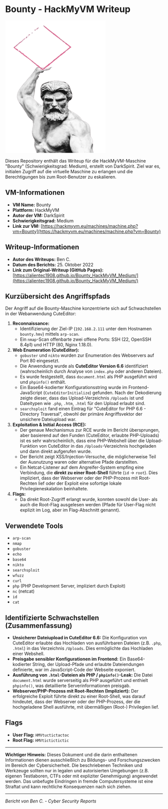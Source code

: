 # Bounty - HackMyVM Writeup

![Bounty VM Icon](Bounty.png)

Dieses Repository enthält das Writeup für die HackMyVM-Maschine "Bounty" (Schwierigkeitsgrad: Medium), erstellt von DarkSpirit. Ziel war es, initialen Zugriff auf die virtuelle Maschine zu erlangen und die Berechtigungen bis zum Root-Benutzer zu eskalieren.

## VM-Informationen

*   **VM Name:** Bounty
*   **Plattform:** HackMyVM
*   **Autor der VM:** DarkSpirit
*   **Schwierigkeitsgrad:** Medium
*   **Link zur VM:** [https://hackmyvm.eu/machines/machine.php?vm=Bounty](https://hackmyvm.eu/machines/machine.php?vm=Bounty)

## Writeup-Informationen

*   **Autor des Writeups:** Ben C.
*   **Datum des Berichts:** 25. Oktober 2022
*   **Link zum Original-Writeup (GitHub Pages):** [https://alientec1908.github.io/Bounty_HackMyVM_Medium/](https://alientec1908.github.io/Bounty_HackMyVM_Medium/)

## Kurzübersicht des Angriffspfads

Der Angriff auf die Bounty-Maschine konzentrierte sich auf Schwachstellen in der Webanwendung CuteEditor:

1.  **Reconnaissance:**
    *   Identifizierung der Ziel-IP (`192.168.2.111` unter dem Hostnamen `bounty.hmv`) mittels `arp-scan`.
    *   Ein `nmap`-Scan offenbarte zwei offene Ports: SSH (22, OpenSSH 8.4p1) und HTTP (80, Nginx 1.18.0).
2.  **Web Enumeration (CuteEditor):**
    *   `gobuster` und `nikto` wurden zur Enumeration des Webservers auf Port 80 eingesetzt.
    *   Die Anwendung wurde als **CuteEditor Version 6.6** identifiziert (wahrscheinlich durch Analyse von `index.php` oder anderen Dateien).
    *   Es wurde festgestellt, dass `document.html` als PHP ausgeführt wird und `phpinfo()` enthält.
    *   Ein Base64-kodierter Konfigurationsstring wurde im Frontend-JavaScript (`CuteEditorInitialize`) gefunden. Nach der Dekodierung zeigte dieser, dass das Upload-Verzeichnis `/Uploads` ist und Dateitypen wie `.php`, `.htm`, `.html` für den Upload erlaubt sind.
    *   `searchsploit` fand einen Eintrag für "CuteEditor for PHP 6.6 - Directory Traversal", obwohl der primäre Angriffsvektor der unsichere Dateiupload war.
3.  **Exploitation & Initial Access (RCE):**
    *   Der genaue Mechanismus zur RCE wurde im Bericht übersprungen, aber basierend auf den Funden (CuteEditor, erlaubte PHP-Uploads) ist es sehr wahrscheinlich, dass eine PHP-Webshell über die Upload-Funktion von CuteEditor in das `/Uploads`-Verzeichnis hochgeladen und dann direkt aufgerufen wurde.
    *   Der Bericht zeigt XSS/Injection-Versuche, die möglicherweise Teil der Ausnutzung waren oder alternative Pfade darstellten.
    *   Ein Netcat-Listener auf dem Angreifer-System empfing eine Verbindung, die **direkt zu einer Root-Shell** führte (`id` -> `root`). Dies impliziert, dass der Webserver oder der PHP-Prozess mit Root-Rechten lief oder der Exploit eine sofortige lokale Privilegieneskalation beinhaltete.
4.  **Flags:**
    *   Da direkt Root-Zugriff erlangt wurde, konnten sowohl die User- als auch die Root-Flag ausgelesen werden (Pfade für User-Flag nicht explizit im Log, aber im Flag-Abschnitt genannt).

## Verwendete Tools

*   `arp-scan`
*   `nmap`
*   `gobuster`
*   `echo`
*   `base64`
*   `nikto`
*   `searchsploit`
*   `wfuzz`
*   `curl`
*   `php` (PHP Development Server, impliziert durch Exploit)
*   `nc` (netcat)
*   `id`
*   `cat`

## Identifizierte Schwachstellen (Zusammenfassung)

*   **Unsicherer Dateiupload in CuteEditor 6.6:** Die Konfiguration von CuteEditor erlaubte das Hochladen von ausführbaren Dateien (z.B. `.php`, `.html`) in das Verzeichnis `/Uploads`. Dies ermöglichte das Hochladen einer Webshell.
*   **Preisgabe sensibler Konfigurationen im Frontend:** Ein Base64-kodierter String, der Upload-Pfade und erlaubte Dateiendungen definierte, war im JavaScript-Code der Webseite exponiert.
*   **Ausführung von `.html`-Dateien als PHP / `phpinfo()`-Leak:** Die Datei `document.html` wurde serverseitig als PHP ausgeführt und enthielt `phpinfo()`, was detaillierte Serverinformationen preisgab.
*   **Webserver/PHP-Prozess mit Root-Rechten (Impliziert):** Der erfolgreiche Exploit führte direkt zu einer Root-Shell, was darauf hindeutet, dass der Webserver oder der PHP-Prozess, der die hochgeladene Shell ausführte, mit übermäßigen (Root-) Privilegien lief.

## Flags

*   **User Flag:** `HMVtuctictactoc`
*   **Root Flag:** `HMVtictictictic`

---

**Wichtiger Hinweis:** Dieses Dokument und die darin enthaltenen Informationen dienen ausschließlich zu Bildungs- und Forschungszwecken im Bereich der Cybersicherheit. Die beschriebenen Techniken und Werkzeuge sollten nur in legalen und autorisierten Umgebungen (z.B. eigenen Testlaboren, CTFs oder mit expliziter Genehmigung) angewendet werden. Das unbefugte Eindringen in fremde Computersysteme ist eine Straftat und kann rechtliche Konsequenzen nach sich ziehen.

---
*Bericht von Ben C. - Cyber Security Reports*
